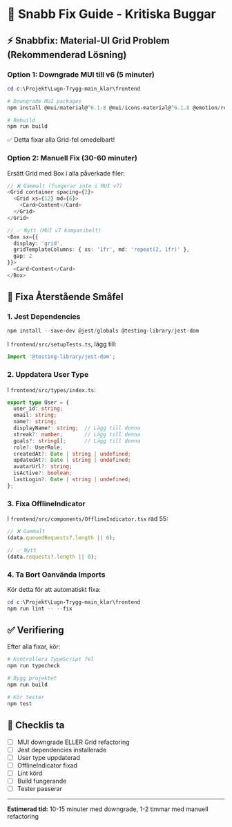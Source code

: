 # 🚀 Snabb Fix Guide - Kritiska Buggar

## ⚡ Snabbfix: Material-UI Grid Problem (Rekommenderad Lösning)

### Option 1: Downgrade MUI till v6 (5 minuter)

```powershell
cd c:\Projekt\Lugn-Trygg-main_klar\frontend

# Downgrade MUI packages
npm install @mui/material@^6.1.8 @mui/icons-material@^6.1.8 @emotion/react@^11.13.5 @emotion/styled@^11.13.5

# Rebuild
npm run build
```

✅ Detta fixar alla Grid-fel omedelbart!

### Option 2: Manuell Fix (30-60 minuter)

Ersätt Grid med Box i alla påverkade filer:

```typescript
// ❌ Gammalt (fungerar inte i MUI v7)
<Grid container spacing={2}>
  <Grid xs={12} md={6}>
    <Card>Content</Card>
  </Grid>
</Grid>

// ✅ Nytt (MUI v7 kompatibelt)
<Box sx={{ 
  display: 'grid',
  gridTemplateColumns: { xs: '1fr', md: 'repeat(2, 1fr)' },
  gap: 2 
}}>
  <Card>Content</Card>
</Box>
```

## 🔧 Fixa Återstående Småfel

### 1. Jest Dependencies

```powershell
npm install --save-dev @jest/globals @testing-library/jest-dom
```

I `frontend/src/setupTests.ts`, lägg till:
```typescript
import '@testing-library/jest-dom';
```

### 2. Uppdatera User Type

I `frontend/src/types/index.ts`:

```typescript
export type User = {
  user_id: string;
  email: string;
  name?: string;
  displayName?: string;  // Lägg till denna
  streak?: number;       // Lägg till denna
  goals?: string[];      // Lägg till denna
  role?: UserRole;
  createdAt?: Date | string | undefined;
  updatedAt?: Date | string | undefined;
  avatarUrl?: string;
  isActive?: boolean;
  lastLogin?: Date | string | undefined;
};
```

### 3. Fixa OfflineIndicator

I `frontend/src/components/OfflineIndicator.tsx` rad 55:

```typescript
// ❌ Gammalt
(data.queuedRequests?.length || 0);

// ✅ Nytt
(data.requests?.length || 0);
```

### 4. Ta Bort Oanvända Imports

Kör detta för att automatiskt fixa:

```powershell
cd c:\Projekt\Lugn-Trygg-main_klar\frontend
npm run lint -- --fix
```

## ✅ Verifiering

Efter alla fixar, kör:

```powershell
# Kontrollera TypeScript fel
npm run typecheck

# Bygg projektet
npm run build

# Kör tester
npm test
```

## 📝 Checklis ta

- [ ] MUI downgrade ELLER Grid refactoring
- [ ] Jest dependencies installerade
- [ ] User type uppdaterad
- [ ] OfflineIndicator fixad
- [ ] Lint körd
- [ ] Build fungerande
- [ ] Tester passerar

---

**Estimerad tid:** 10-15 minuter med downgrade, 1-2 timmar med manuell refactoring
